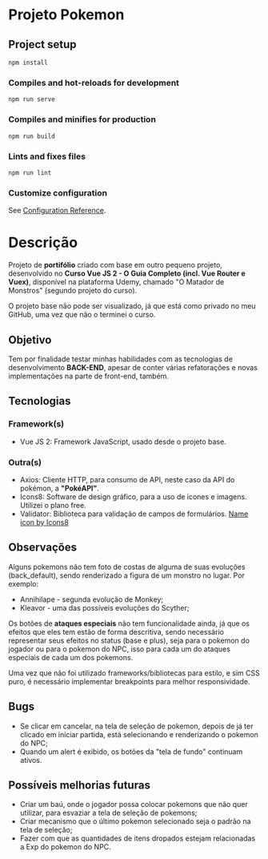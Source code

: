 # Projeto Pokemon

## Project setup
```
npm install
```

### Compiles and hot-reloads for development
```
npm run serve
```

### Compiles and minifies for production
```
npm run build
```

### Lints and fixes files
```
npm run lint
```

### Customize configuration
See [Configuration Reference](https://cli.vuejs.org/config/).

# Descrição
Projeto de __portifólio__ criado com base em outro pequeno projeto, desenvolvido no __Curso Vue JS 2 - O Guia Completo (incl. Vue Router e Vuex)__, disponível na plataforma Udemy, chamado "O Matador de Monstros" (segundo projeto do curso).

O projeto base não pode ser visualizado, já que está como privado no meu GitHub, uma vez que não o terminei o curso.

## Objetivo 
Tem por finalidade testar minhas habilidades com as tecnologias de desenvolvimento __BACK-END__, apesar de conter várias refatorações e novas implementações na parte de front-end, também.

## Tecnologias
### Framework(s)
* Vue JS 2: Framework JavaScript, usado desde o projeto base.

### Outra(s)
* Axios: Cliente HTTP, para consumo de API, neste caso da API do pokémon, a __"PokéAPI"__.
* Icons8: Software de design gráfico, para a uso de icones e imagens. Utilizei o plano free.
* Validator: Biblioteca para validação de campos de formulários.
<a target="_blank" href="https://icons8.com/icon/16cSlppPLXYA/name">Name icon by Icons8</a>

## Observações
Alguns pokemons não tem foto de costas de alguma de suas evoluções (back_default), sendo 
renderizado a figura de um monstro no lugar. Por exemplo:
* Annihilape - segunda evolução de Monkey;
* Kleavor - uma das possíveis evoluções do Scyther;

Os botões de __ataques especiais__ não tem funcionalidade ainda, já que os efeitos que eles tem estão
de forma descritiva, sendo necessário representar seus efeitos no status (base e plus), seja para o pokemon do jogador ou para o pokemon do NPC, isso para cada um do ataques especiais de cada um dos pokemons.

Uma vez que não foi utilizado frameworks/bibliotecas para estilo, e sim CSS puro, é necessário implementar breakpoints para melhor responsividade.

## Bugs

* Se clicar em cancelar, na tela de seleção de pokemon, depois de já ter clicado em iniciar partida, está selecionando e renderizando o pokemon do NPC;
* Quando um alert é exibido, os botões da "tela de fundo" continuam ativos.

## Possíveis melhorias futuras

* Criar um baú, onde o jogador possa colocar pokemons que não quer utilizar, para esvaziar a tela de seleção de pokemons;
* Criar mecanismo que o último pokemon selecionado seja o padrão na tela de seleção;
* Fazer com que as quantidades de itens dropados estejam relacionadas a Exp do pokemon do NPC.
